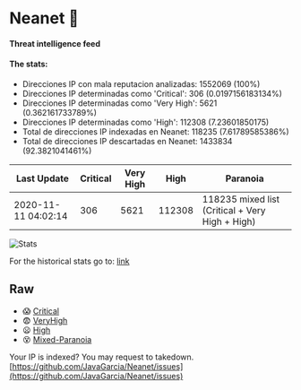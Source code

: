 # Neanet :hocho:
#### Threat intelligence feed
#### The stats:

- Direcciones IP con mala reputacion analizadas: 1552069 (100%)
- Direcciones IP determinadas como 'Critical':  306 (0.0197156183134%)
- Direcciones IP determinadas como 'Very High':  5621 (0.362161733789%)
- Direcciones IP determinadas como 'High':  112308 (7.23601850175)
- Total de direcciones IP indexadas en Neanet:  118235 (7.61789585386%)
- Total de direcciones IP descartadas en Neanet:  1433834 (92.3821041461%)

| Last Update | Critical | Very High | High | Paranoia |
| --- | --- | --- | --- | --- |
| 2020-11-11 04:02:14 | 306 | 5621 | 112308 | 118235 mixed list (Critical + Very High + High)|

![Stats](https://docs.google.com/spreadsheets/d/e/2PACX-1vSnaNMIXVabIpDJjufMlzH7poXnshF3mgd8Is1g9ytUEzVsP5my4Trn8f-xkoLLQ38xpL3HtmUexLo6/pubchart?oid=501124687&format=image)

For the historical stats go to: [link](/stats.csv)
## Raw
- :scream: [Critical](https://raw.githubusercontent.com/JavaGarcia/Neanet/master/blacklists/neanet_critical.txt)
- :fearful: [VeryHigh](https://raw.githubusercontent.com/JavaGarcia/Neanet/master/blacklists/neanet_veryHigh.txtt)
- :frowning: [High](https://raw.githubusercontent.com/JavaGarcia/Neanet/master/blacklists/neanet_high.txt)
- :dizzy_face: [Mixed-Paranoia](https://raw.githubusercontent.com/JavaGarcia/Neanet/master/blacklists/neanet_all.txt)


Your IP is indexed? You may request to takedown. [https://github.com/JavaGarcia/Neanet/issues](https://github.com/JavaGarcia/Neanet/issues)








































































































































































































































































































































































































































































































































































































































































































































































































































































































































































































































































































































































































































































































































































































































































































































































































































































































































































































































































































































































































































































































































